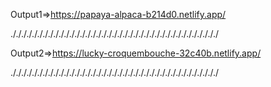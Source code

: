 Output1=>https://papaya-alpaca-b214d0.netlify.app/

./././././././././././././././././././././././././././././././././././././././

Output2=>https://lucky-croquembouche-32c40b.netlify.app/

./././././././././././././././././././././././././././././././././././././././

